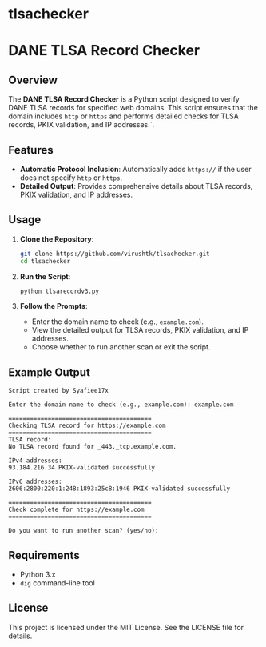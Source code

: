 # tlsachecker

# DANE TLSA Record Checker

## Overview

The **DANE TLSA Record Checker** is a Python script designed to verify DANE TLSA records for specified web domains. This script ensures that the domain includes `http` or `https` and performs detailed checks for TLSA records, PKIX validation, and IP addresses.`.

## Features

- **Automatic Protocol Inclusion**: Automatically adds `https://` if the user does not specify `http` or `https`.
- **Detailed Output**: Provides comprehensive details about TLSA records, PKIX validation, and IP addresses.

## Usage

1. **Clone the Repository**:
    ```bash
    git clone https://github.com/virushtk/tlsachecker.git
    cd tlsachecker
    ```

2. **Run the Script**:
    ```bash
    python tlsarecordv3.py
    ```

3. **Follow the Prompts**:
    - Enter the domain name to check (e.g., `example.com`).
    - View the detailed output for TLSA records, PKIX validation, and IP addresses.
    - Choose whether to run another scan or exit the script.

## Example Output

```
Script created by Syafiee17x

Enter the domain name to check (e.g., example.com): example.com

========================================
Checking TLSA record for https://example.com
========================================
TLSA record:
No TLSA record found for _443._tcp.example.com.

IPv4 addresses:
93.184.216.34 PKIX-validated successfully

IPv6 addresses:
2606:2800:220:1:248:1893:25c8:1946 PKIX-validated successfully

========================================
Check complete for https://example.com
========================================

Do you want to run another scan? (yes/no):
```

## Requirements

- Python 3.x
- `dig` command-line tool

## License

This project is licensed under the MIT License. See the LICENSE file for details.
